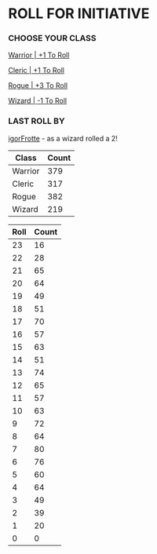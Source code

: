 # ROLL FOR INITIATIVE
### CHOOSE YOUR CLASS

[Warrior | +1 To Roll](https://github.com/benjaminsampica/benjaminsampica/issues/new?title=roll%7Cwarrior&body=Just+click+%27Submit+new+issue%27.)

[Cleric | +1 To Roll](https://github.com/benjaminsampica/benjaminsampica/issues/new?title=roll%7Ccleric&body=Just+click+%27Submit+new+issue%27.)

[Rogue | +3 To Roll](https://github.com/benjaminsampica/benjaminsampica/issues/new?title=roll%7Crogue&body=Just+click+%27Submit+new+issue%27.)

[Wizard | -1 To Roll](https://github.com/benjaminsampica/benjaminsampica/issues/new?title=roll%7Cwizard&body=Just+click+%27Submit+new+issue%27.)
### LAST ROLL BY
[igorFrotte](https://www.github.com/igorFrotte) - as a wizard rolled a 2!

|Class|Count|
|-|-|
|Warrior|379|
|Cleric|317|
|Rogue|382|
|Wizard|219|

|Roll|Count|
|-|-|
|23|16
|22|28
|21|65
|20|64
|19|49
|18|51
|17|70
|16|57
|15|63
|14|51
|13|74
|12|65
|11|57
|10|63
|9|72
|8|64
|7|80
|6|76
|5|60
|4|64
|3|49
|2|39
|1|20
|0|0
